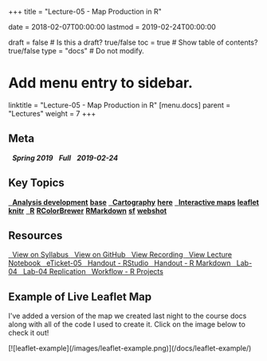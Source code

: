 +++
title = "Lecture-05 - Map Production in R"

date = 2018-02-07T00:00:00
lastmod = 2019-02-24T00:00:00

draft = false  # Is this a draft? true/false
toc = true  # Show table of contents? true/false
type = "docs"  # Do not modify.

# Add menu entry to sidebar.
linktitle = "Lecture-05 - Map Production in R"
[menu.docs]
  parent = "Lectures"
  weight = 7
+++

## Meta
<i class="meta-badge semester-sp19"><i class="far fa-calendar-alt fa-lg"></i>&nbsp; **Spring 2019** </i> 
<i class="meta-badge progress-full"><i class="fas fa-tasks fa-lg"></i>&nbsp; **Full** </i> 
<i class="meta-badge progress-update"><i class="far fa-clock fa-lg"></i>&nbsp; **2019-02-24** </i>

## Key Topics
<a class="meta-badge keyword" href="/docs/topic-index/#a-d"><i class="fas fa-tags fa-lg"></i>&nbsp; **Analysis development**</a> 
<a class="meta-badge package" href="/docs/topic-index/#a-d"><i class="fas fa-archive fa-lg"></i> **base**</a> 
<a class="meta-badge keyword" href="/docs/topic-index/#a-d"><i class="fas fa-tags fa-lg"></i>&nbsp; **Cartography**</a> 
<a class="meta-badge package" href="/docs/topic-index/#e-h"><i class="fas fa-archive fa-lg"></i> **here**</a> 
<a class="meta-badge keyword" href="/docs/topic-index/#i-l"><i class="fas fa-tags fa-lg"></i>&nbsp; **Interactive maps**</a> 
<a class="meta-badge package" href="/docs/topic-index/#i-l"><i class="fas fa-archive fa-lg"></i> **leaflet**</a>
<a class="meta-badge package" href="/docs/topic-index/#i-l"><i class="fas fa-archive fa-lg"></i> **knitr**</a>
<a class="meta-badge tool" href="/docs/topic-index/#q-t"><i class="fas fa-wrench fa-lg"></i>&nbsp; **R**</a>
<a class="meta-badge package" href="/docs/topic-index/#q-t"><i class="fas fa-archive fa-lg"></i> **RColorBrewer**</a>
<a class="meta-badge package" href="/docs/topic-index/#q-t"><i class="fas fa-archive fa-lg"></i> **RMarkdown**</a>
<a class="meta-badge package" href="/docs/topic-index/#q-t"><i class="fas fa-archive fa-lg"></i> **sf**</a>
<a class="meta-badge package" href="/docs/topic-index/#u-z"><i class="fas fa-archive fa-lg"></i> **webshot**</a>

## Resources
<a class="btn btn-outline-primary resource" href="https://slu-soc5650.github.io/syllabus/lecture-05-map-production-in-r.html" target="_blank"><i class="fas fa-book fa-lg"></i>&nbsp; View on Syllabus </a> 
<a class="btn btn-outline-primary resource" href="https://github.com/slu-soc5650/lecture-05" target="_blank"><i class="fab fa-github fa-lg"></i>&nbsp; View on GitHub </a> 
<a class="btn btn-outline-primary resource" href="https://slu.tegrity.com/#/recording/0114fd3f-6ac2-4013-b5d2-c6cbd04cfd17" target="_blank"><i class="fas fa-video fa-lg"></i>&nbsp; View Recording </a>
<a class="btn btn-outline-primary resource" href="http://slu-soc5650.github.io/lecture-05/index.nb.html" target="_blank"><i class="fab fa-markdown fa-lg"></i>&nbsp; View Lecture Notebook </a>
<a class="btn btn-outline-primary resource" href="https://goo.gl/forms/HCfCVSrdglBfPcpi1" target="_blank"><i class="fab fa-google fa-lg"></i>&nbsp; eTicket-05 </a>
<a class="btn btn-outline-primary resource" href="https://github.com/slu-soc5650/lecture-05/blob/master/handouts/lecture-05-RStudio.pdf" target="_blank"><i class="fas fa-file-pdf fa-lg"></i>&nbsp; Handout - RStudio </a>
<a class="btn btn-outline-primary resource" href="https://github.com/slu-soc5650/lecture-05/blob/master/handouts/lecture-05-rMarkdown.pdf" target="_blank"><i class="fas fa-file-pdf fa-lg"></i>&nbsp; Handout - R Markdown </a>
<a class="btn btn-outline-primary resource" href="https://github.com/slu-soc5650/lecture-05/blob/master/assignments/lab-04.pdf" target="_blank"><i class="fas fa-file-pdf fa-lg"></i>&nbsp; Lab-04 </a>
<a class="btn btn-outline-primary resource" href="https://github.com/slu-soc5650/lecture-05/blob/master/assignments/lab-04-replication/" target="_blank"><i class="fas fa-folder-open fa-lg"></i>&nbsp; Lab-04 Replication </a>
<a class="btn btn-outline-primary resource" href="https://github.com/slu-soc5650/lecture-05/blob/master/handouts/lecture-05-rProjectWorkflow.pdf" target="_blank"><i class="fas fa-file-pdf fa-lg"></i>&nbsp; Workflow - R Projects </a>

## Example of Live Leaflet Map
I've added a version of the map we created last night to the course docs along with all of the code I used to create it. Click on the image below to check it out!
<p> </p>
[![leaflet-example](/images/leaflet-example.png)](/docs/leaflet-example/)
<p> </p>